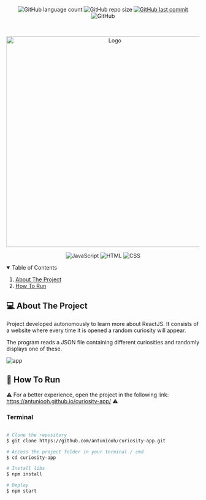 <p align="center">
  <img alt="GitHub language count" src="https://img.shields.io/github/languages/count/antuniooh/curiosity-app">

  <img alt="GitHub repo size" src="https://img.shields.io/github/repo-size/antuniooh/curiosity-app">
  
  <a href="https://github.com/antuniooh/curiosity-app/commits/master">
    <img alt="GitHub last commit" src="https://img.shields.io/github/last-commit/antuniooh/curiosity-app">
  </a>
  
   <img alt="GitHub" src="https://img.shields.io/github/license/antuniooh/curiosity-app">
</p>

<!-- PROJECT LOGO -->
<br />
<p align="center">
  <a href="https://github.com/antuniooh/curiosity-app">
    <img src="https://media.tenor.com/images/b42fd9c7290e63c52e3b92561470d30a/tenor.png" alt="Logo" width="550">
  </a>
</p>

<p align="center">
  <img alt="JavaScript" src="https://img.shields.io/badge/JavaScript-yellow?style=for-the-badge&logo=javascript&logoColor=white"/>
  <img alt="HTML" src="https://img.shields.io/badge/HTML-orange?style=for-the-badge&logo=html5&logoColor=white"/>
  <img alt="CSS" src="https://img.shields.io/badge/CSS-darkblue?style=for-the-badge&logo=css3&logoColor=white"/>
</p>


<!-- TABLE OF CONTENTS -->
<details open="open">
  <summary>Table of Contents</summary>
  <ol>
    <li>
      <a href="#-about-the-project">About The Project</a>
    </li>
    <li>
      <a href="#-how-to-run">How To Run</a>
    </li>
  </ol>
</details>


<!-- ABOUT THE PROJECT -->
## 💻 About The Project
Project developed autonomously to learn more about ReactJS. It consists of a website where every time it is opened a random curiosity will appear.

The program reads a JSON file containing different curiosities and randomly displays one of these.

![app](https://github.com/antuniooh/curiosity-app/blob/master/images/app.gif)


<!-- HOW TO RUN -->
## 🚀 How To Run

⚠️ For a better experience, open the project in the following link: https://antuniooh.github.io/curiosity-app/ ⚠️

### Terminal
```bash

# Clone the repository
$ git clone https://github.com/antuniooh/curiosity-app.git

# Access the project folder in your terminal / cmd
$ cd curiosity-app

# Install libs
$ npm install

# Deploy
$ npm start


```
